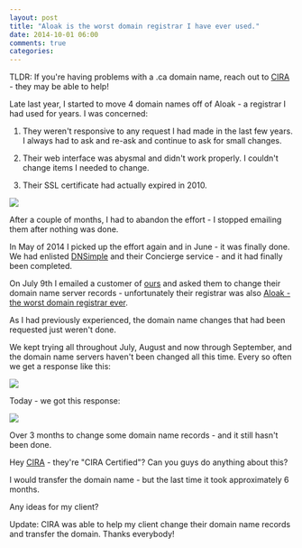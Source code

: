 ```yaml
---
layout: post
title: "Aloak is the worst domain registrar I have ever used."
date: 2014-10-01 06:00
comments: true
categories:
---
```


TLDR: If you're having problems with a .ca domain name, reach out to [CIRA](http://www.cira.ca/) - they may be able to help!

Late last year, I started to move 4 domain names off of Aloak - a registrar I had used for years. I was concerned:

1. They weren't responsive to any request I had made in the last few years. I always had to ask and re-ask and continue to ask for small changes.

2. Their web interface was abysmal and didn't work properly. I couldn't change items I needed to change.

3. Their SSL certificate had actually expired in 2010.

<img src="http://shared.froese.org/2014/f2ui5-22-45.jpg" border="0" />

After a couple of months, I had to abandon the effort - I stopped emailing them after nothing was done.

In May of 2014 I picked up the effort again and in June - it was finally done. We had enlisted [DNSimple](https://dnsimple.com/) and their Concierge service - and it had finally been completed.

On July 9th I emailed a customer of [ours](http://www.nonfiction.ca/) and asked them to change their domain name server records - unfortunately their registrar was also [Aloak - the worst domain registrar ever](http://www.aloak.ca/).

As I had previously experienced, the domain name changes that had been requested just weren't done.

We kept trying all throughout July, August and now through September, and the domain name servers haven't been changed all this time. Every so often we get a response like this:

<img src="http://shared.froese.org/2014/c4lwb-22-56.jpg" border="0" />

Today - we got this response:

<img src="http://shared.froese.org/2014/7b6yy-22-59.jpg" border="0" />

Over 3 months to change some domain name records - and it still hasn't been done.

Hey [CIRA](http://www.cira.ca/) - they're "CIRA Certified"? Can you guys do anything about this?

I would transfer the domain name - but the last time it took approximately 6 months.

Any ideas for my client?

Update: CIRA was able to help my client change their domain name records and transfer the domain. Thanks everybody!
